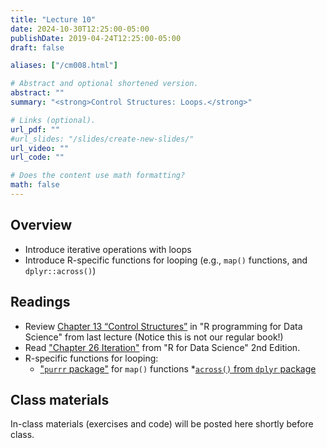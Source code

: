```yaml
---
title: "Lecture 10"
date: 2024-10-30T12:25:00-05:00
publishDate: 2019-04-24T12:25:00-05:00
draft: false

aliases: ["/cm008.html"]

# Abstract and optional shortened version.
abstract: ""
summary: "<strong>Control Structures: Loops.</strong>"

# Links (optional).
url_pdf: ""
#url_slides: "/slides/create-new-slides/"
url_video: ""
url_code: ""

# Does the content use math formatting?
math: false
---
```




<!-- NOTES FALL 2024
ADD TO IN-CLASS MATERIALS THE DEMO LOOP, NEEDS REVISIONS CURRENTLY ON DESKTOP
-->

## Overview

* Introduce iterative operations with loops
* Introduce R-specific functions for looping (e.g., `map()` functions, and `dplyr::across()`)


## Readings

* Review [Chapter 13 “Control Structures”](https://bookdown.org/rdpeng/rprogdatascience/control-structures.html) in "R programming for Data Science" from last lecture (Notice this is not our regular book!)
* Read ["Chapter 26 Iteration"](https://r4ds.hadley.nz/iteration) from "R for Data Science" 2nd Edition.
* R-specific functions for looping:
  * ["`purrr` package"](https://purrr.tidyverse.org/reference/map.html) for `map()` functions 
  *[`across()` from `dplyr` package](https://dplyr.tidyverse.org/reference/across.html)


## Class materials

In-class materials (exercises and code) will be posted here shortly before class.

<!--
Run the code below in your console to download today’s in-class exercises: `usethis::use_course("css-materials/loops")`
-->

<!--
* [Data storage types](/notes/vectors/)
* [Iteration](/notes/iteration/)
* [Column-wise operations](https://dplyr.tidyverse.org/dev/articles/colwise.html)
-->

